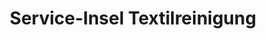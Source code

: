 ---
title: "Service-Insel Textilreinigung"
url: /chemnitz/service-insel-textilreinigung/
shop: Wäscherei
---